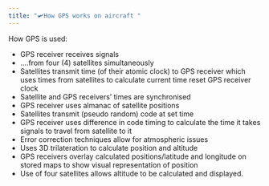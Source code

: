 ```yaml
---
title: "🛩️How GPS works on aircraft "
--- 
```

How GPS is used:
- GPS receiver receives signals
- ....from four (4) satellites simultaneously
- Satellites transmit time (of their atomic clock) to GPS receiver which uses times from satellites to calculate current time reset GPS receiver clock
- Satellite and GPS receivers’ times are synchronised
- GPS receiver uses almanac of satellite positions
- Satellites transmit (pseudo random) code at set time
- GPS receiver uses difference in code timing to calculate the time it takes signals to travel from satellite to it
- Error correction techniques allow for atmospheric issues
- Uses 3D trilateration to calculate position and altitude
- GPS receivers overlay calculated positions/latitude and longitude on stored maps to show visual representation of position
- Use of four satellites allows altitude to be calculated and displayed.